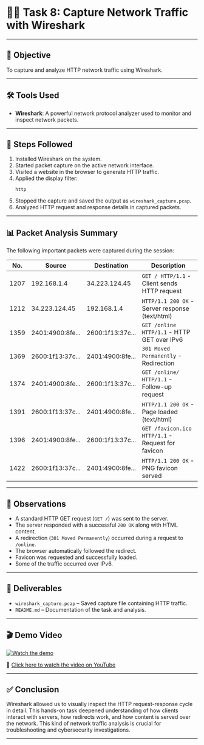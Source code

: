 
# 🕵️‍♂️ Task 8: Capture Network Traffic with Wireshark
---

## 📌 Objective

To capture and analyze HTTP network traffic using Wireshark.

---

## 🛠 Tools Used

- **Wireshark**: A powerful network protocol analyzer used to monitor and inspect network packets.

---

## 🔧 Steps Followed

1. Installed Wireshark on the system.
2. Started packet capture on the active network interface.
3. Visited a website in the browser to generate HTTP traffic.
4. Applied the display filter:
   ```
   http
   ```
5. Stopped the capture and saved the output as `wireshark_capture.pcap`.
6. Analyzed HTTP request and response details in captured packets.

---

## 📊 Packet Analysis Summary

The following important packets were captured during the session:

| No.  | Source           | Destination      | Description                          |
|------|------------------|------------------|--------------------------------------|
| 1207 | 192.168.1.4       | 34.223.124.45     | `GET / HTTP/1.1` - Client sends HTTP request |
| 1212 | 34.223.124.45     | 192.168.1.4       | `HTTP/1.1 200 OK` - Server response (text/html) |
| 1359 | 2401:4900:8fe...  | 2600:1f13:37c...  | `GET /online HTTP/1.1` - HTTP GET over IPv6 |
| 1369 | 2600:1f13:37c...  | 2401:4900:8fe...  | `301 Moved Permanently` - Redirection |
| 1374 | 2401:4900:8fe...  | 2600:1f13:37c...  | `GET /online/ HTTP/1.1` - Follow-up request |
| 1391 | 2600:1f13:37c...  | 2401:4900:8fe...  | `HTTP/1.1 200 OK` - Page loaded (text/html) |
| 1396 | 2401:4900:8fe...  | 2600:1f13:37c...  | `GET /favicon.ico HTTP/1.1` - Request for favicon |
| 1422 | 2600:1f13:37c...  | 2401:4900:8fe...  | `HTTP/1.1 200 OK` - PNG favicon served |

---

## 🧠 Observations

- A standard HTTP GET request (`GET /`) was sent to the server.
- The server responded with a successful `200 OK` along with HTML content.
- A redirection (`301 Moved Permanently`) occurred during a request to `/online`.
- The browser automatically followed the redirect.
- Favicon was requested and successfully loaded.
- Some of the traffic occurred over IPv6.

---

## 📁 Deliverables

- `wireshark_capture.pcap` – Saved capture file containing HTTP traffic.
- `README.md` – Documentation of the task and analysis.

---

## 🎬 Demo Video

[![Watch the demo](https://img.youtube.com/vi/gcpBBSUYLl4.jpg)](https://https://youtu.be/gcpBBSUYLl4)

🔗 [Click here to watch the video on YouTube](https://youtu.be/gcpBBSUYLl4)

---

## ✅ Conclusion

Wireshark allowed us to visually inspect the HTTP request-response cycle in detail. This hands-on task deepened understanding of how clients interact with servers, how redirects work, and how content is served over the network. This kind of network traffic analysis is crucial for troubleshooting and cybersecurity investigations.

---
